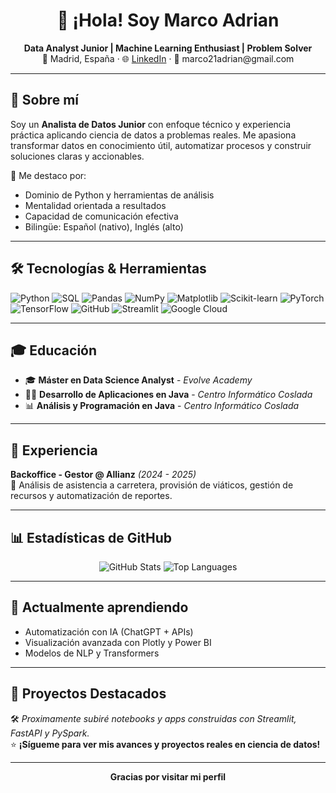 <h1 align="center">👋 ¡Hola! Soy Marco Adrian</h1>

<p align="center">
  <b>Data Analyst Junior | Machine Learning Enthusiast | Problem Solver</b><br>
  📍 Madrid, España · 🌐 <a href="https://www.linkedin.com/in/marco-adrian-5b1bb4279/">LinkedIn</a> · 📨 marco21adrian@gmail.com
</p>

---

## 🚀 Sobre mí

Soy un **Analista de Datos Junior** con enfoque técnico y experiencia práctica aplicando ciencia de datos a problemas reales. Me apasiona transformar datos en conocimiento útil, automatizar procesos y construir soluciones claras y accionables.

🧩 Me destaco por:
- Dominio de Python y herramientas de análisis
- Mentalidad orientada a resultados
- Capacidad de comunicación efectiva
- Bilingüe: Español (nativo), Inglés (alto)

---

## 🛠️ Tecnologías & Herramientas

![Python](https://img.shields.io/badge/-Python-3776AB?style=flat&logo=python&logoColor=white)
![SQL](https://img.shields.io/badge/-SQL-4479A1?style=flat&logo=mysql&logoColor=white)
![Pandas](https://img.shields.io/badge/-Pandas-150458?style=flat&logo=pandas&logoColor=white)
![NumPy](https://img.shields.io/badge/-NumPy-013243?style=flat&logo=numpy)
![Matplotlib](https://img.shields.io/badge/-Matplotlib-11557C?style=flat&logo=matplotlib)
![Scikit-learn](https://img.shields.io/badge/-Scikit--learn-F7931E?style=flat&logo=scikit-learn&logoColor=white)
![PyTorch](https://img.shields.io/badge/-PyTorch-EE4C2C?style=flat&logo=pytorch&logoColor=white)
![TensorFlow](https://img.shields.io/badge/-TensorFlow-FF6F00?style=flat&logo=tensorflow&logoColor=white)
![GitHub](https://img.shields.io/badge/-GitHub-181717?style=flat&logo=github)
![Streamlit](https://img.shields.io/badge/-Streamlit-FF4B4B?style=flat&logo=streamlit&logoColor=white)
![Google Cloud](https://img.shields.io/badge/-Google%20Cloud-4285F4?style=flat&logo=google-cloud&logoColor=white)

---

## 🎓 Educación

- 🎓 **Máster en Data Science Analyst** - *Evolve Academy*
- 🧑‍💻 **Desarrollo de Aplicaciones en Java** - *Centro Informático Coslada*
- 📊 **Análisis y Programación en Java** - *Centro Informático Coslada*

---

## 💼 Experiencia

**Backoffice - Gestor @ Allianz** *(2024 - 2025)*  
📌 Análisis de asistencia a carretera, provisión de viáticos, gestión de recursos y automatización de reportes.

---

## 📊 Estadísticas de GitHub

<p align="center">
  <img src="https://github-readme-stats.vercel.app/api?username=Marco2113&show_icons=true&theme=tokyonight" alt="GitHub Stats" />
  <img src="https://github-readme-stats.vercel.app/api/top-langs/?username=Marco2113&layout=compact&theme=tokyonight" alt="Top Languages" />
</p>

---

## 🧠 Actualmente aprendiendo

- Automatización con IA (ChatGPT + APIs)
- Visualización avanzada con Plotly y Power BI
- Modelos de NLP y Transformers

---

## 📌 Proyectos Destacados

🛠 *Proximamente subiré notebooks y apps construidas con Streamlit, FastAPI y PySpark.*  
⭐ **¡Sígueme para ver mis avances y proyectos reales en ciencia de datos!**

---

<p align="center">
  <b>Gracias por visitar mi perfil </b>
</p>


<!--
**Marco2113/Marco2113** is a ✨ _special_ ✨ repository because its `README.md` (this file) appears on your GitHub profile.

Here are some ideas to get you started:

- 🔭 I’m currently working on ...
- 🌱 I’m currently learning ...
- 👯 I’m looking to collaborate on ...
- 🤔 I’m looking for help with ...
- 💬 Ask me about ...
- 📫 How to reach me: ...
- 😄 Pronouns: ...
- ⚡ Fun fact: ...
-->
